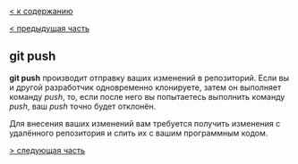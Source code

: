 [< к содержанию](./readme.md)

[< предыдущая часть](./work_with_reposit.md)

## git push

**git push** производит отправку ваших изменений в репозиторий. Если вы и другой разработчик одновременно клонируете, затем он выполняет команду *push*, то, если после него вы попытаетесь выполнить команду *push*, ваш *push* точно будет отклонён. 

Для внесения ваших изменений вам требуется получить изменения с удалённого репозитория и слить их с вашим программным кодом.

[> следующая часть](status.md)